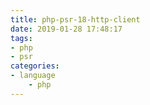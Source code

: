 ```yaml
---
title: php-psr-18-http-client
date: 2019-01-28 17:48:17
tags:
- php
- psr
categories:
- language
    - php
---
```


